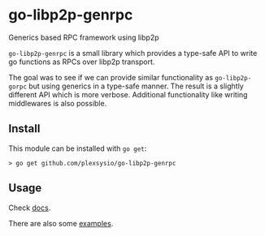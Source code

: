 # go-libp2p-genrpc
Generics based RPC framework using libp2p

`go-libp2p-genrpc` is a small library which provides a type-safe API to write go functions as RPCs over libp2p transport.

The goal was to see if we can provide similar functionality as `go-libp2p-gorpc` but using generics in a type-safe manner. The result is a slightly different API which is more verbose. Additional functionality like writing middlewares is also possible.

## Install
This module can be installed with `go get`:
```
> go get github.com/plexsysio/go-libp2p-genrpc
```

## Usage
Check [docs](https://pkg.go.dev/github.com/plexsysio/go-libp2p-genrpc).

There are also some [examples](https://github.com/plexsysio/go-libp2p-genrpc/tree/main/examples).
